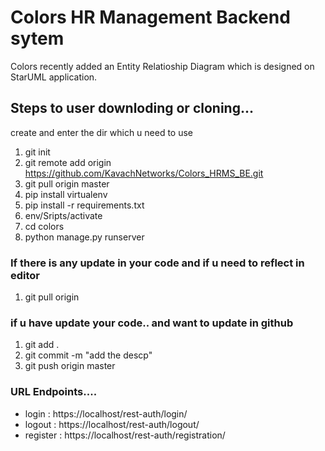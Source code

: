 # Colors HR Management Backend sytem

Colors recently added an Entity Relatioship Diagram which is designed on StarUML application. 

## Steps to user downloding or cloning...

create and enter the dir which u need to use

1. git init
2. git remote add origin https://github.com/KavachNetworks/Colors_HRMS_BE.git
3. git pull origin master
4. pip install virtualenv
5. pip install -r requirements.txt
6. env/Sripts/activate
7. cd colors
8. python manage.py runserver

### If there is any update in your code and if u need to reflect in editor

1. git pull origin

### if u have update your code.. and want to update in github

1. git add .
2. git commit -m "add the descp"
3. git push origin master


### URL Endpoints....

* login : https://localhost/rest-auth/login/
* logout : https://localhost/rest-auth/logout/
* register : https://localhost/rest-auth/registration/ 
